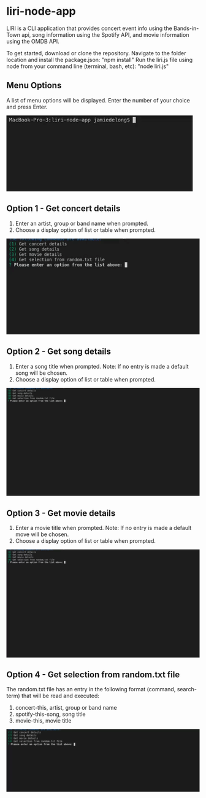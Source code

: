 # liri-node-app
LIRI is a CLI application that provides concert event info using the Bands-in-Town api, song information using the Spotify API, and movie information using the OMDB API.

To get started, download or clone the repository.
Navigate to the folder location and install the package.json: "npm install"
Run the liri.js file using node from your command line (terminal, bash, etc): "node liri.js"

## Menu Options
A list of menu options will be displayed. Enter the number of your choice and press Enter.

![Menu Options](https://github.com/Milleniyum/liri-node-app/blob/master/images/node-liri.gif)

## Option 1 - Get concert details
1. Enter an artist, group or band name when prompted.
2. Choose a display option of list or table when prompted.

![Option 1](https://github.com/Milleniyum/liri-node-app/blob/master/images/node-liri-option1.gif)

## Option 2 - Get song details
1. Enter a song title when prompted. Note: If no entry is made a default song will be chosen.
2. Choose a display option of list or table when prompted.

![Option 1](https://github.com/Milleniyum/liri-node-app/blob/master/images/node-liri-option2.gif)

## Option 3 - Get movie details
1. Enter a movie title when prompted. Note: If no entry is made a default move will be chosen.
2. Choose a display option of list or table when prompted.

![Option 1](https://github.com/Milleniyum/liri-node-app/blob/master/images/node-liri-option3.gif)

## Option 4 - Get selection from random.txt file
The random.txt file has an entry in the following format (command, search-term) that will be read and executed:
1. concert-this, artist, group or band name
2. spotify-this-song, song title
3. movie-this, movie title
  
  ![Option 1](https://github.com/Milleniyum/liri-node-app/blob/master/images/node-liri-option4.gif)



